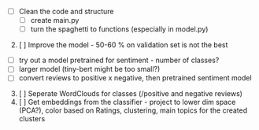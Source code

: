 - [ ] Clean the code and structure
  - [ ] create main.py
  - [ ] turn the spaghetti to functions (especially in model.py)
2. [ ] Improve the model - 50-60 % on validation set is not the best
  * [ ] try out a model pretrained for sentiment - number of classes?
  * [ ] larger model (tiny-bert might be too small?)
  * [ ] convert reviews to positive x negative, then pretrained sentiment model
3. [ ] Seperate WordClouds for classes (/positive and negative reviews)
4. [ ] Get embeddings from the classifier - project to lower dim space (PCA?), color based on Ratings, clustering, main topics for the created clusters
